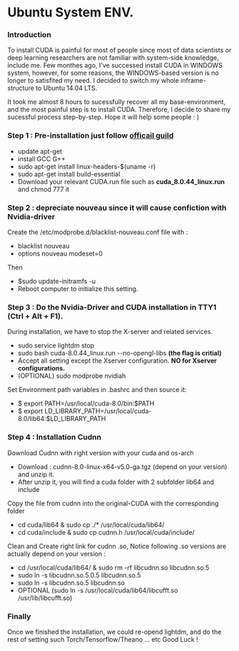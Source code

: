 # Ubuntu System ENV.

### Introduction 

To install CUDA is painful for most of people since most of data scientists or deep learning researchers are not familiar with system-side knowledge, include me. Few monthes ago, I've successed install CUDA in WINDOWS system, however, for some reasons, the WINDOWS-based version is no longer to satisfited my need. I decided to switch my whole inframe-structure to Ubuntu 14.04 LTS. 

It took me almost 8 hours to sucessfully recover all my base-environment, and the most painful step is to install CUDA. Therefore, I decide to share my sucessful process step-by-step. Hope it will help some people : )


### Step 1 : Pre-installation just follow [officail guild](http://developer.download.nvidia.com/compute/cuda/8.0/secure/prod/docs/sidebar/CUDA_Installation_Guide_Linux.pdf?autho=1478535150_deefbbf1f764ec2a59a02727d0c95c05&file=CUDA_Installation_Guide_Linux.pdf)

- update apt-get
- install GCC G++ 
- sudo apt-get install linux-headers-$(uname -r)
- sudo apt-get install build-essential
- Download your relevant CUDA.run file such as **cuda_8.0.44_linux.run** and chmod 777 it 

### Step 2 : depreciate nouveau since it will cause confiction with Nvidia-driver

Create the /etc/modprobe.d/blacklist-nouveau.conf file with :
 - blacklist nouveau
 - options nouveau modeset=0

Then 
 - $sudo update-initramfs -u
 - Reboot computer to initialize this setting.

### Step 3 : Do the Nvidia-Driver and CUDA installation in TTY1 (Ctrl + Alt + F1).

During installation, we have to stop the X-server and related services.
- sudo service lightdm stop
- sudo bash cuda-8.0.44_linux.run --no-opengl-libs **(the flag is critial)**
- Accept all setting except the Xserver configuration. **NO for Xserver configurations.**
- (OPTIONAL) sudo modprobe nvidiah

Set Environment path variables in .bashrc and then source it:
- $ export PATH=/usr/local/cuda-8.0/bin:$PATH
- $ export LD_LIBRARY_PATH=/usr/local/cuda-8.0/lib64:$LD_LIBRARY_PATH

### Step 4 : Installation Cudnn

Download Cudnn with right version with your cuda and os-arch
- Download : cudnn-8.0-linux-x64-v5.0-ga.tgz (depend on your version) and unzip it.
- After unzip it, you will find a cuda folder with 2 subfolder lib64 and include

Copy the file from cudnn into the original-CUDA with the corresponding folder
 - cd cuda/lib64 & sudo cp ./* /usr/local/cuda/lib64/ 
 - cd cuda/include & sudo cp cudnn.h /usr/local/cuda/include/
 
Clean and Create right link for cudnn .so, Notice following .so versions are actually depend on your version : 
- cd /usr/local/cuda/lib64/ & sudo rm -rf libcudnn.so libcudnn.so.5 
- sudo ln -s libcudnn.so.5.0.5 libcudnn.so.5 
- sudo ln -s libcudnn.so.5 libcudnn.so 
- OPTIONAL (sudo ln -s /usr/local/cuda/lib64/libcufft.so /usr/lib/libcufft.so) 

### Finally

Once we finished the installation, we could re-opend lightdm, and do the rest of setting such Torch/Tensorflow/Theano ... etc
Good Luck !
